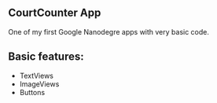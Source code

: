 ## CourtCounter App

One of my first Google Nanodegre apps with very basic code.

Basic features:
----------------
- TextViews
- ImageViews
- Buttons
